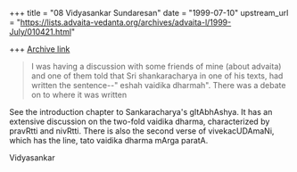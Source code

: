 +++
title = "08 Vidyasankar Sundaresan"
date = "1999-07-10"
upstream_url = "https://lists.advaita-vedanta.org/archives/advaita-l/1999-July/010421.html"

+++
[Archive link](https://lists.advaita-vedanta.org/archives/advaita-l/1999-July/010421.html)

>I was having a discussion with some friends of mine (about advaita) and
one of
>them told that Sri shankaracharya in one of his texts, had written the
>sentence--" eshah vaidika dharmah". There was a debate on to where it was
>written

See the introduction chapter to Sankaracharya's gItAbhAshya. It has an
extensive discussion on the two-fold vaidika dharma, characterized by
pravRtti and nivRtti. There is also the second verse of vivekacUDAmaNi,
which has the line, tato vaidika dharma mArga paratA.

Vidyasankar

